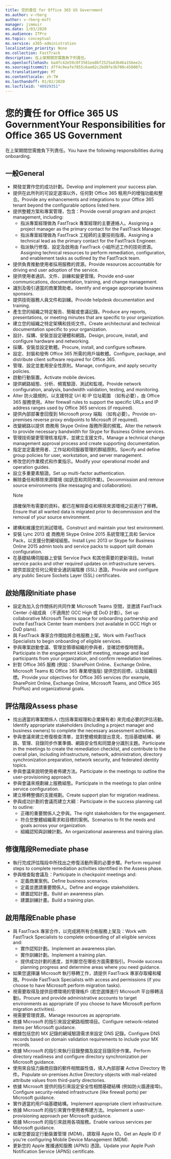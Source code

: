 ```yaml
---
title: 您的責任 for Office 365 US Government
ms.author: v-rberg
author: v-rberg-msft
manager: jimmuir
ms.date: 1/03/2020
ms.audience: ITPro
ms.topic: conceptual
ms.service: o365-administration
localization_priority: None
ms.collection: FastTrack
description: 在上架期間您需擔負下列責任。
ms.openlocfilehash: ba4fc42e59c0f3581ea8bf2525a43646a156ee2c
ms.sourcegitcommit: d7f4c9eafe7855c6ae02c2bd0fe3b700c458007c
ms.translationtype: MT
ms.contentlocale: zh-TW
ms.lasthandoff: 01/02/2020
ms.locfileid: "40929351"
---
```

# <a name="your-responsibilities-for-office-365-us-government"></a><span data-ttu-id="4b765-103">您的責任 for Office 365 US Government</span><span class="sxs-lookup"><span data-stu-id="4b765-103">Your Responsibilities for Office 365 US Government</span></span>

<span data-ttu-id="4b765-104">在上架期間您需擔負下列責任。</span><span class="sxs-lookup"><span data-stu-id="4b765-104">You have the following responsibilities during onboarding.</span></span>
  
## <a name="general"></a><span data-ttu-id="4b765-105">一般</span><span class="sxs-lookup"><span data-stu-id="4b765-105">General</span></span>

- <span data-ttu-id="4b765-106">開發並實作您的成功計劃。</span><span class="sxs-lookup"><span data-stu-id="4b765-106">Develop and implement your success plan.</span></span>   
- <span data-ttu-id="4b765-107">提供在此所列的可設定選項以外，任何對 Office 365 租用戶的增強功能和整合。</span><span class="sxs-lookup"><span data-stu-id="4b765-107">Provide any enhancements and integrations to your Office 365 tenant beyond the configurable options listed here.</span></span>    
- <span data-ttu-id="4b765-108">提供整體方案和專案管理，包含：</span><span class="sxs-lookup"><span data-stu-id="4b765-108">Provide overall program and project management, including:</span></span>     
  - <span data-ttu-id="4b765-109">指派專案經理做為 FastTrack 專案經理的主要連絡人。</span><span class="sxs-lookup"><span data-stu-id="4b765-109">Assigning a project manager as the primary contact for the FastTrack Manager.</span></span>   
  - <span data-ttu-id="4b765-110">指派專案經理做為 FastTrack 工程師的主要技術指導。</span><span class="sxs-lookup"><span data-stu-id="4b765-110">Assigning a technical lead as the primary contact for the FastTrack Engineer.</span></span>  
  - <span data-ttu-id="4b765-111">指派執行修復、設定及啟用由 FastTrack 小組所述工作的技術資源。</span><span class="sxs-lookup"><span data-stu-id="4b765-111">Assigning technical resources to perform remediation, configuration, and enablement tasks as outlined by the FastTrack team.</span></span>   
- <span data-ttu-id="4b765-112">提供負責推動使用者採用服務的資源。</span><span class="sxs-lookup"><span data-stu-id="4b765-112">Provide resources accountable for driving end user adoption of the service.</span></span>    
- <span data-ttu-id="4b765-113">提供使用者通訊、文件、訓練和變更管理。</span><span class="sxs-lookup"><span data-stu-id="4b765-113">Provide end-user communications, documentation, training, and change management.</span></span>    
- <span data-ttu-id="4b765-114">識別及吸引適當的商業贊助者。</span><span class="sxs-lookup"><span data-stu-id="4b765-114">Identify and engage appropriate business sponsors.</span></span>     
- <span data-ttu-id="4b765-115">提供技術服務人員文件和訓練。</span><span class="sxs-lookup"><span data-stu-id="4b765-115">Provide helpdesk documentation and training.</span></span>     
- <span data-ttu-id="4b765-116">產生您的組織之特定報告、簡報或會議記錄。</span><span class="sxs-lookup"><span data-stu-id="4b765-116">Produce any reports, presentations, or meeting minutes that are specific to your organization.</span></span>     
- <span data-ttu-id="4b765-117">建立您的組織之特定架構和技術文件。</span><span class="sxs-lookup"><span data-stu-id="4b765-117">Create architectural and technical documentation specific to your organization.</span></span>     
- <span data-ttu-id="4b765-118">設計、採購、安裝並設定硬體和網路。</span><span class="sxs-lookup"><span data-stu-id="4b765-118">Design, procure, install, and configure hardware and networking.</span></span>    
- <span data-ttu-id="4b765-119">採購、安裝並設定軟體。</span><span class="sxs-lookup"><span data-stu-id="4b765-119">Procure, install, and configure software.</span></span>     
- <span data-ttu-id="4b765-120">設定、封裝和發佈 Office 365 所需的用戶端軟體。</span><span class="sxs-lookup"><span data-stu-id="4b765-120">Configure, package, and distribute client software required for Office 365.</span></span>    
- <span data-ttu-id="4b765-121">管理、設定並套用安全性原則。</span><span class="sxs-lookup"><span data-stu-id="4b765-121">Manage, configure, and apply security policies.</span></span>    
- <span data-ttu-id="4b765-122">啟動行動裝置。</span><span class="sxs-lookup"><span data-stu-id="4b765-122">Activate mobile devices.</span></span>    
- <span data-ttu-id="4b765-123">提供網路組態、分析、頻寬驗證、測試和監視。</span><span class="sxs-lookup"><span data-stu-id="4b765-123">Provide network configuration, analysis, bandwidth validation, testing, and monitoring.</span></span> 
- <span data-ttu-id="4b765-124">Alter 防火牆規則，以支援特定 Url 和 IP 位址範圍 （如有必要），由 Office 365 服務使用。</span><span class="sxs-lookup"><span data-stu-id="4b765-124">Alter firewall rules to support the specific URLs and IP address ranges used by Office 365 services (if required).</span></span>
- <span data-ttu-id="4b765-125">提供內部部署會回復到 Microsoft proxy 端點 （如有必要）。</span><span class="sxs-lookup"><span data-stu-id="4b765-125">Provide on-premises reverse proxy endpoints to Microsoft (if required).</span></span>     
- <span data-ttu-id="4b765-126">改變網路以提供 商務用 Skype Online 服務所需的頻寬。</span><span class="sxs-lookup"><span data-stu-id="4b765-126">Alter the network to provide necessary bandwidth for Skype for Business Online services.</span></span>   
- <span data-ttu-id="4b765-127">管理技術變更管理核准程序，並建立支援文件。</span><span class="sxs-lookup"><span data-stu-id="4b765-127">Manage a technical change management approval process and create supporting documentation.</span></span>    
- <span data-ttu-id="4b765-128">指定並定義使用者、工作站和伺服器管理的群組原則。</span><span class="sxs-lookup"><span data-stu-id="4b765-128">Specify and define group policies for user, workstation, and server management.</span></span>    
- <span data-ttu-id="4b765-129">修改您的作業模式和作業指示。</span><span class="sxs-lookup"><span data-stu-id="4b765-129">Modify your operational model and operation guides.</span></span>   
- <span data-ttu-id="4b765-130">設立多重要素驗證。</span><span class="sxs-lookup"><span data-stu-id="4b765-130">Set up multi-factor authentication.</span></span>   
- <span data-ttu-id="4b765-131">解除委任和移除來源環境 (如訊息和共同作業)。</span><span class="sxs-lookup"><span data-stu-id="4b765-131">Decommission and remove source environments (like messaging and collaboration).</span></span> 
    > [!NOTE]
    > <span data-ttu-id="4b765-132">請確保所有需要的資料，都已在解除委任和移除來源環境之前進行了移轉。</span><span class="sxs-lookup"><span data-stu-id="4b765-132">Ensure that all wanted data is migrated prior to decommission and the removal of your source environment.</span></span>   
- <span data-ttu-id="4b765-133">建構和維護您的測試環境。</span><span class="sxs-lookup"><span data-stu-id="4b765-133">Construct and maintain your test environment.</span></span>  
- <span data-ttu-id="4b765-134">安裝 Lync 2013 或 商務用 Skype Online 2015 系統管理工具和 Service Pack，以支援分割網域組態。</span><span class="sxs-lookup"><span data-stu-id="4b765-134">Install Lync 2013 or Skype for Business Online 2015 admin tools and service packs to support split domain configuration.</span></span>    
- <span data-ttu-id="4b765-135">在基礎結構伺服器上安裝 Service Pack 和其他需要的更新項目。</span><span class="sxs-lookup"><span data-stu-id="4b765-135">Install service packs and other required updates on infrastructure servers.</span></span>     
- <span data-ttu-id="4b765-136">提供並設定任何公用安全通訊端階層 (SSL) 憑證。</span><span class="sxs-lookup"><span data-stu-id="4b765-136">Provide and configure any public Secure Sockets Layer (SSL) certificates.</span></span> 
    
## <a name="initiate-phase"></a><span data-ttu-id="4b765-137">啟始階段</span><span class="sxs-lookup"><span data-stu-id="4b765-137">Initiate phase</span></span>

- <span data-ttu-id="4b765-138">設定為加入合作關係的共同作業 Microsoft Teams 空間，並邀請 FastTrack Center 小組成員 （不適用於 GCC High 或 DoD 計劃）。</span><span class="sxs-lookup"><span data-stu-id="4b765-138">Set up collaborative Microsoft Teams space for onboarding partnership and invite FastTrack Center team members (not available in GCC High or DoD plans).</span></span>   
- <span data-ttu-id="4b765-139">與 FastTrack 專家合作開始將合格服務上架。</span><span class="sxs-lookup"><span data-stu-id="4b765-139">Work with FastTrack Specialists to begin onboarding of eligible services.</span></span>    
- <span data-ttu-id="4b765-140">參與專案啟動會議、管理並領導組織的參與者，並確認修復時間表。</span><span class="sxs-lookup"><span data-stu-id="4b765-140">Participate in the engagement kickoff meeting, manage and lead participants from your organization, and confirm remediation timelines.</span></span>    
- <span data-ttu-id="4b765-141">針對 Office 365 服務 (例如：SharePoint Online、Exchange Online、Microsoft Teams 和 Office 365 專業增強版) 提供您的目標，以及組織目標。</span><span class="sxs-lookup"><span data-stu-id="4b765-141">Provide your objectives for Office 365 services (for example, SharePoint Online, Exchange Online, Microsoft Teams, and Office 365 ProPlus) and organizational goals.</span></span>
    
## <a name="assess-phase"></a><span data-ttu-id="4b765-142">評估階段</span><span class="sxs-lookup"><span data-stu-id="4b765-142">Assess phase</span></span>

- <span data-ttu-id="4b765-143">找出適當的專案關係人 (包括專案經理和企業擁有者) 來完成必要的評估活動。</span><span class="sxs-lookup"><span data-stu-id="4b765-143">Identify appropriate stakeholders (including a project manager and business owners) to complete the necessary assessment activities.</span></span>    
- <span data-ttu-id="4b765-144">參與會議來建立修復檢查清單，並對整體規劃提出意見，包括基礎結構、網路、管理、目錄同步作業準備、網路安全性和同盟身分識別主題。</span><span class="sxs-lookup"><span data-stu-id="4b765-144">Participate in the meetings to create the remediation checklist, and contribute to the overall plan, including infrastructure, network, administration, directory synchronization preparation, network security, and federated identity topics.</span></span> 
- <span data-ttu-id="4b765-145">參與會議來說明使用者佈建方法。</span><span class="sxs-lookup"><span data-stu-id="4b765-145">Participate in the meetings to outline the user-provisioning approach.</span></span>     
- <span data-ttu-id="4b765-146">參與會議來規劃線上服務組態。</span><span class="sxs-lookup"><span data-stu-id="4b765-146">Participate in the meetings to plan online service configuration.</span></span>    
- <span data-ttu-id="4b765-147">建立移轉整備的支援規劃。</span><span class="sxs-lookup"><span data-stu-id="4b765-147">Create support plan for migration readiness.</span></span>    
- <span data-ttu-id="4b765-148">參與成功計劃的會議而建立大綱︰</span><span class="sxs-lookup"><span data-stu-id="4b765-148">Participate in the success planning call to outline:</span></span>   
  - <span data-ttu-id="4b765-149">正確的重要關係人之參與。</span><span class="sxs-lookup"><span data-stu-id="4b765-149">The right stakeholders for the engagement.</span></span>   
  - <span data-ttu-id="4b765-150">符合您整體組織需求和目標的案例。</span><span class="sxs-lookup"><span data-stu-id="4b765-150">Scenarios to fit the needs and goals across your organization.</span></span>   
  - <span data-ttu-id="4b765-151">組織認知與訓練計劃。</span><span class="sxs-lookup"><span data-stu-id="4b765-151">An organizational awareness and training plan.</span></span>
    
## <a name="remediate-phase"></a><span data-ttu-id="4b765-152">修復階段</span><span class="sxs-lookup"><span data-stu-id="4b765-152">Remediate phase</span></span>

- <span data-ttu-id="4b765-153">執行完成評估階段中所找出之修復活動所需的必要步驟。</span><span class="sxs-lookup"><span data-stu-id="4b765-153">Perform required steps to complete remediation activities identified in the Assess phase.</span></span>  
- <span data-ttu-id="4b765-154">參與檢查點會議及：</span><span class="sxs-lookup"><span data-stu-id="4b765-154">Participate in checkpoint meetings and:</span></span>   
  - <span data-ttu-id="4b765-155">定義商業案例。</span><span class="sxs-lookup"><span data-stu-id="4b765-155">Define business scenarios.</span></span>  
  - <span data-ttu-id="4b765-156">定義並邀請重要關係人。</span><span class="sxs-lookup"><span data-stu-id="4b765-156">Define and engage stakeholders.</span></span>  
  - <span data-ttu-id="4b765-157">建置認知計畫。</span><span class="sxs-lookup"><span data-stu-id="4b765-157">Build an awareness plan.</span></span> 
  - <span data-ttu-id="4b765-158">建置訓練計畫。</span><span class="sxs-lookup"><span data-stu-id="4b765-158">Build a training plan.</span></span>
    
## <a name="enable-phase"></a><span data-ttu-id="4b765-159">啟用階段</span><span class="sxs-lookup"><span data-stu-id="4b765-159">Enable phase</span></span>

- <span data-ttu-id="4b765-160">與 FastTrack 專家合作，以完成將所有合格服務上架及：</span><span class="sxs-lookup"><span data-stu-id="4b765-160">Work with FastTrack Specialists to complete onboarding of all eligible services and:</span></span>  
  - <span data-ttu-id="4b765-161">實作認知計劃。</span><span class="sxs-lookup"><span data-stu-id="4b765-161">Implement an awareness plan.</span></span>   
  - <span data-ttu-id="4b765-162">實作訓練計劃。</span><span class="sxs-lookup"><span data-stu-id="4b765-162">Implement a training plan.</span></span>   
  - <span data-ttu-id="4b765-163">提供成功計劃的進度，並判斷您在哪些方面需要指引。</span><span class="sxs-lookup"><span data-stu-id="4b765-163">Provide success planning progress and determine areas where you need guidance.</span></span>  
- <span data-ttu-id="4b765-164">如果您選擇讓 Microsoft 執行移轉工作，請提供 FastTrack 專家存取權和權限。</span><span class="sxs-lookup"><span data-stu-id="4b765-164">Provide FastTrack Specialists with access and permissions (if you choose to have Microsoft perform migration tasks).</span></span>   
- <span data-ttu-id="4b765-165">視需要取得及提供目標環境的管理帳戶 (若您選擇進行 Microsoft 平台移轉活動)。</span><span class="sxs-lookup"><span data-stu-id="4b765-165">Procure and provide administrative accounts to target environments as appropriate (if you choose to have Microsoft perform migration activities).</span></span>    
- <span data-ttu-id="4b765-166">視需要管理資源。</span><span class="sxs-lookup"><span data-stu-id="4b765-166">Manage resources as appropriate.</span></span>     
- <span data-ttu-id="4b765-167">依據 Microsoft 的指引來設定網路相關項目。</span><span class="sxs-lookup"><span data-stu-id="4b765-167">Configure network-related items per Microsoft guidance.</span></span>    
- <span data-ttu-id="4b765-168">根據包括您的 MX 記錄的網域驗證需求來設定 DNS 記錄。</span><span class="sxs-lookup"><span data-stu-id="4b765-168">Configure DNS records based on domain validation requirements to include your MX records.</span></span>    
- <span data-ttu-id="4b765-169">依據 Microsoft 的指引來執行目錄整備及設定目錄同步作業。</span><span class="sxs-lookup"><span data-stu-id="4b765-169">Perform directory readiness and configure directory synchronization per Microsoft guidance.</span></span>   
- <span data-ttu-id="4b765-170">使用來自協力廠商目錄的郵件相關屬性值，填入內部部署 Active Directory 物件。</span><span class="sxs-lookup"><span data-stu-id="4b765-170">Populate on-premises Active Directory objects with mail-related attribute values from third-party directories.</span></span>    
- <span data-ttu-id="4b765-171">依據 Microsoft 提供的指引來設定安全性相關基礎結構 (例如防火牆連接埠)。</span><span class="sxs-lookup"><span data-stu-id="4b765-171">Configure security-related infrastructure (like firewall ports) per Microsoft guidance.</span></span>    
- <span data-ttu-id="4b765-172">實作適當的用戶端基礎結構。</span><span class="sxs-lookup"><span data-stu-id="4b765-172">Implement appropriate client infrastructure.</span></span>   
- <span data-ttu-id="4b765-173">依據 Microsoft 的指引來實作使用者佈建方法。</span><span class="sxs-lookup"><span data-stu-id="4b765-173">Implement a user-provisioning approach per Microsoft guidance.</span></span>    
- <span data-ttu-id="4b765-174">依據 Microsoft 的指引來啟用各項服務。</span><span class="sxs-lookup"><span data-stu-id="4b765-174">Enable various services per Microsoft guidance.</span></span>    
- <span data-ttu-id="4b765-175">如果您要設定行動裝置管理 (MDM)，請取得 Apple ID。</span><span class="sxs-lookup"><span data-stu-id="4b765-175">Get an Apple ID if you're configuring Mobile Device Management (MDM).</span></span>   
- <span data-ttu-id="4b765-176">更新您的 Apple 推播通知服務 (APNS) 憑證。</span><span class="sxs-lookup"><span data-stu-id="4b765-176">Update your Apple Push Notification Service (APNS) certificate.</span></span>
    

  

